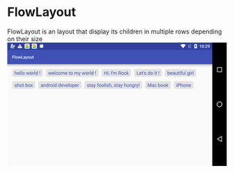 # FlowLayout
FlowLayout is an layout that display its children in multiple rows depending on their size  
![](device-2016-07-03-222937.png)
